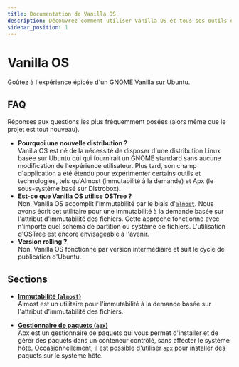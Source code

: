 ```yaml
---
title: Documentation de Vanilla OS
description: Découvrez comment utiliser Vanilla OS et tous ses outils et paramètres.
sidebar_position: 1
---
```


# Vanilla OS

Goûtez à l'expérience épicée d'un GNOME Vanilla sur Ubuntu.

## FAQ

Réponses aux questions les plus fréquemment posées (alors même que le projet est tout nouveau).
- **Pourquoi une nouvelle distribution ?**<br />
  Vanilla OS est né de la nécessité de disposer d'une distribution Linux basée sur Ubuntu qui 
  qui fournirait un GNOME standard sans aucune modification de l'expérience utilisateur. 
  Plus tard, son champ d'application a été étendu pour expérimenter certains outils et technologies, tels qu'Almost (immutabilité à la demande) et 
  Apx (le sous-système basé sur Distrobox).
- **Est-ce que Vanilla OS utilise OSTree ?**<br />
  Non. Vanilla OS accomplit l'immutabilité par le biais d'[`almost`](https://github.com/Vanilla-OS/almost). 
  Nous avons écrit cet utilitaire pour une immutabilité à la demande basée sur l'attribut d'immutabilité des fichiers. 
  Cette approche fonctionne avec n'importe quel schéma de partition ou système de fichiers. L'utilisation d'OSTree est encore envisageable à l'avenir.
- **Version rolling ?**<br />
  Non. Vanilla OS fonctionne par version intermédiaire et suit le cycle de publication d'Ubuntu.

## Sections

- **[Immutabilité (`almost`)](/almost)**<br />
Almost est un utilitaire pour l'immutabilité à la demande basée sur l'attribut d'immutabilité des fichiers.

- **[Gestionnaire de paquets (`apx`)](/apx/)**<br />
Apx est un gestionnaire de paquets qui vous permet d'installer et de gérer des paquets dans un conteneur contrôlé, sans affecter le système hôte.
Occasionnellement, il est possible d'utiliser `apx` pour installer des paquets sur le système hôte.
